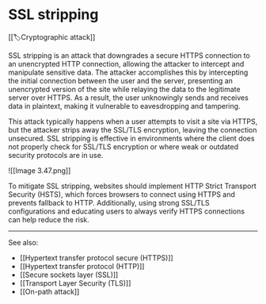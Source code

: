 
# SSL stripping

[[🏷️Cryptographic attack]]

SSL stripping is an attack that downgrades a secure HTTPS connection to an unencrypted HTTP connection, allowing the attacker to intercept and manipulate sensitive data. The attacker accomplishes this by intercepting the initial connection between the user and the server, presenting an unencrypted version of the site while relaying the data to the legitimate server over HTTPS. As a result, the user unknowingly sends and receives data in plaintext, making it vulnerable to eavesdropping and tampering.

This attack typically happens when a user attempts to visit a site via HTTPS, but the attacker strips away the SSL/TLS encryption, leaving the connection unsecured. SSL stripping is effective in environments where the client does not properly check for SSL/TLS encryption or where weak or outdated security protocols are in use.

![[Image 3.47.png]]

To mitigate SSL stripping, websites should implement HTTP Strict Transport Security (HSTS), which forces browsers to connect using HTTPS and prevents fallback to HTTP. Additionally, using strong SSL/TLS configurations and educating users to always verify HTTPS connections can help reduce the risk.

---

See also:

- [[Hypertext transfer protocol secure (HTTPS)]]
- [[Hypertext transfer protocol (HTTP)]]
- [[Secure sockets layer (SSL)]]
- [[Transport Layer Security (TLS)]]
- [[On-path attack]]